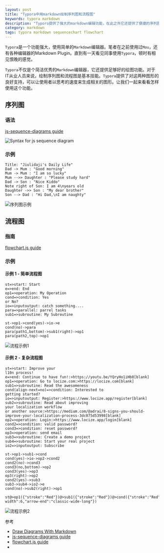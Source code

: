 ```yaml
---
layout: post
title: "Typora中用markdown绘制序列图和流程图"
keywords: typora markdown
description: "Typoro提供了强大的markdown编辑功能，在此之外它还提供了便捷的序列图和流程图绘制功能"
category: markdown
tags: typora markdown sequencechart flowchart
---
```


`Typora`是一个功能强大，使用简单的`Markdown`编辑器。笔者在之前使用过`Mou`，还有各种编辑器的Markdown Plugin。直到有一天看见同事使用`Typora`，顿时有相见恨晚的感觉。

`Typora`不仅是个简洁优秀的`Markdown`编辑器，它还提供足够好的绘图功能。对于IT从业人员来说，绘制序列图和流程图是基本技能。`Typora`提供了对这两种图形的良好支持，可以让使用者以思考的速度来生成相关的图形。让我们一起来看看怎样使用这个功能。

## 序列图

### 语法

[js-sequence-diagrams guide](https://bramp.github.io/js-sequence-diagrams/)

![Syntax for js sequence diagram](https://bramp.github.io/js-sequence-diagrams/images/grammar.png)

### 示例

```sequence
Title: "Jiulidaji's Daily Life"
Dad -> Mum : "Good morning"
Mum -> Mum : "I am so lucky"
Mum -->> Daughter : "Please study hard"
Dad -> Son : "Nice Kiddo"
Note right of Son: I am 4\nyears old
Daughter ->> Son : "My dear brother"
Son --> Dad : "Hi Dad,\nI am naughty"
```

![序列图示例](/assets/images/20200729_sequncechart.png)

## 流程图

### 指南

[flowchart.js guide](http://flowchart.js.org/)

### 示例

#### 示例 1 - 简单流程图

```flow
st=>start: Start
e=>end: End
op1=>operation: My Operation
cond=>condition: Yes
or No?
io=>inputoutput: catch something....
para=>parallel: parrel tasks
sub1=>subroutine: My Subroutine

st->op1->cond(yes)->io->e
cond(no)->para
para(path1,bottom)->sub1(right)->op1
para(path2,top)->op1
```

![流程示例1](/assets/images/20200729_flowchart1.jpg)

#### 示例 2 - 复杂流程图

```flow
st=>start: Improve your
l10n process!
e=>end: Continue to have fun!:>https://youtu.be/YQryHo1iHb8[blank]
op1=>operation: Go to locize.com:>https://locize.com[blank]
sub1=>subroutine: Read the awesomeness
cond(align-next=no)=>condition: Interested to
getting started?
io=>inputoutput: Register:>https://www.locize.app/register[blank]
sub2=>subroutine: Read about improving
your localization workflow
or another source:>https://medium.com/@adrai/8-signs-you-should-improve-your-localization-process-3dc075d53998[blank]
op2=>operation: Login:>https://www.locize.app/login[blank]
cond2=>condition: valid password?
cond3=>condition: reset password?
op3=>operation: send email
sub3=>subroutine: Create a demo project
sub4=>subroutine: Start your real project
io2=>inputoutput: Subscribe

st->op1->sub1->cond
cond(yes)->io->op2->cond2
cond2(no)->cond3
cond3(no,bottom)->op2
cond3(yes)->op3
op3(right)->op2
cond2(yes)->sub3
sub3->sub4->io2->e
cond(no)->sub2(right)->op1

st@>op1({"stroke":"Red"})@>sub1({"stroke":"Red"})@>cond({"stroke":"Red"})@>io({"stroke":"Red"})@>op2({"stroke":"Red"})@>cond2({"stroke":"Red"})@>sub3({"stroke":"Red"})@>sub4({"stroke":"Red"})@>io2({"stroke":"Red"})@>e({"stroke":"Red","stroke-width":6,"arrow-end":"classic-wide-long"})
```

![流程示例2](/assets/images/20200729_flowchart2.jpg)

参考
- [Draw Diagrams With Markdown](https://support.typora.io/Draw-Diagrams-With-Markdown/)
- [js-sequence-diagrams guide](https://bramp.github.io/js-sequence-diagrams/)
- [flowchart.js guide](http://flowchart.js.org/)
- 
